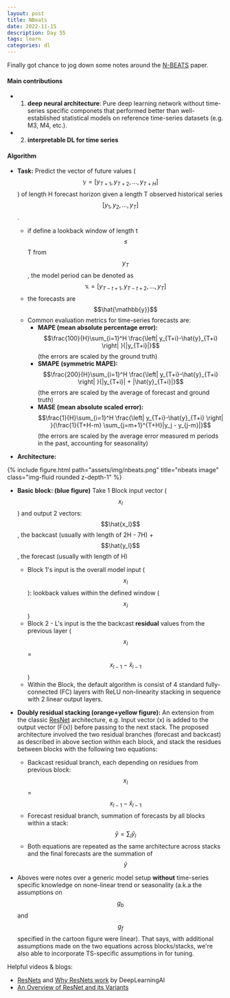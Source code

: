 ```yaml
---
layout: post
title: NBeats
date: 2022-11-15
description: Day 55
tags: learn
categories: dl
---
```

Finally got chance to jog down some notes around the [N-BEATS](https://arxiv.org/pdf/1905.10437.pdf) paper. 

#### Main contributions
- 1) **deep neural architecture**: Pure deep learning network without time-series specific componets that performed better than well-established statistical models on reference time-series datasets (e.g. M3, M4, etc.).
- 2) **interpretable DL for time series**


#### Algorithm
- **Task:** Predict the vector of future values ($$\mathbb{y} = [y_{T+1}, y_{T+2}, ..., y_{T+H}]$$) of length H forecast horizon given a length T observed historical series $$[y_{1}, y_{2}, ..., y_{T}]$$.
  - if define a lookback window of length t $$\leq$$ T from $$y_T$$, the model period can be denoted as $$\mathbb{x} = [y_{T-t+1}, y_{T-t+2}, ..., y_{T}]$$
  - the forecasts are $$\hat{\mathbb{y}}$$
  - Common evaluation metrics for time-series forecasts are:
    - **MAPE (mean absolute percentage error):** 
$$\frac{100}{H}\sum_{i=1}^H \frac{\left| y_{T+i}-\hat{y}_{T+i} \right| }{|y_{T+i}|}$$ (the errors are scaled by the ground truth)
    - **SMAPE (symmetric MAPE):** 
$$\frac{200}{H}\sum_{i=1}^H \frac{\left| y_{T+i}-\hat{y}_{T+i} \right| }{|y_{T+i}| + |\hat{y}_{T+i}|}$$ (the errors are scaled by the average of forecast and ground truth)
    - **MASE (mean absolute scaled error):** 
$$\frac{1}{H}\sum_{i=1}^H \frac{\left| y_{T+i}-\hat{y}_{T+i} \right| }{\frac{1}{T+H-m} \sum_{j=m+1}^{T+H}|y_j - y_{j-m}|}$$ (the errors are scaled by the average error measured m periods in the past, accounting for seasonality)

- **Architecture:** 
<div class="row justify-content-sm-center">
    <div class="col-sm-12 mt-3 mt-md-0">
        {% include figure.html path="assets/img/nbeats.png" title="nbeats image" class="img-fluid rounded z-depth-1" %}
    </div>
</div>

  - **Basic block: (blue figure)** Take 1 Block input vector ($$x_l$$) and output 2 vectors: $$\hat{x_l}$$, the backcast (usually with length of 2H - 7H) + $$\hat{y_l}$$, the forecast (usually with length of H)
    - Block 1's input is the overall model input ($$x_l$$): lookback values within the defined window ($$x_l$$)
    - Block 2 - L's input is the the backcast **residual** values from the previous layer ($$x_l$$ = $$x_{l-1} - \hat{x}_{l-1}$$)
    - Within the Block, the default algorithm is consist of 4 standard fully-connected (FC) layers with ReLU non-linearity stacking in sequence with 2 linear output layers.
  

  - **Doubly residual stacking (orange+yellow figure):** An extension from the classic [ResNet](https://achchg.github.io/blog/2022/ResNet/) architecture, e.g. Input vector (x) is added to the output vector (F(x)) before passing to the next stack. The proposed architecture involved the two residual branches (forecast and backcast) as described in above section within each block, and stack the residues between blocks with the following two equations:
    - Backcast residual branch, each depending on residues from previous block: $$x_l$$ = $$x_{l-1} - \hat{x}_{l-1}$$
    - Forecast residual branch, summation of forecasts by all blocks within a stack: $$\hat{y} = \sum_l \hat{y}_l$$
    - Both equations are repeated as the same architecture across stacks and the final forecasts are the summation of $$\hat{y}$$
  
  - Aboves were notes over a generic model setup **without** time-series specific knowledge on none-linear trend or seasonality (a.k.a the assumptions on $$g_b$$ and $$g_f$$ specified in the cartoon figure were linear). That says, with additional assumptions made on the two equations across blocks/stacks, we're also able to incorporate TS-specific assumptions in for tuning.



Helpful videos & blogs:
- [ResNets](https://www.youtube.com/watch?v=ZILIbUvp5lk) and [Why ResNets work](https://www.youtube.com/watch?v=RYth6EbBUqM&list=PLkDaE6sCZn6Gl29AoE31iwdVwSG-KnDzF&index=15) by DeepLearningAI
- [An Overview of ResNet and its Variants](https://towardsdatascience.com/an-overview-of-resnet-and-its-variants-5281e2f56035)
  


